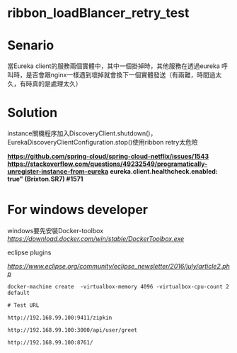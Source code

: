 # ribbon_loadBlancer_retry_test

# Senario
當Eureka client的服務兩個實體中，其中一個掛掉時，其他服務在透過eureka 呼叫時，是否會跟nginx一樣遇到壞掉就會換下一個實體發送（有兩難，時間過太久，有時真的是處理太久）

# Solution
instance關機程序加入DiscoveryClient.shutdown()，EurekaDiscoveryClientConfiguration.stop()使用ribbon retry太危險

**https://github.com/spring-cloud/spring-cloud-netflix/issues/1543**
**https://stackoverflow.com/questions/49232549/programatically-unregister-instance-from-eureka**
**eureka.client.healthcheck.enabled: true" (Brixton.SR7) #1571**

#  For windows developer　
windows要先安裝Docker-toolbox 
*https://download.docker.com/win/stable/DockerToolbox.exe*

eclipse plugins 

*https://www.eclipse.org/community/eclipse_newsletter/2016/july/article2.php*


```
docker-machine create  -virtualbox-memory 4096 -virtualbox-cpu-count 2 default   

# Test URL

http://192.168.99.100:9411/zipkin

http://192.168.99.100:3000/api/user/greet

http://192.168.99.100:8761/